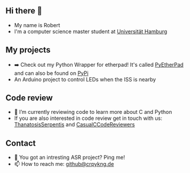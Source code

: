 ## Hi there 👋
- My name is Robert
- I'm a computer science master student at [Universität Hamburg](https://www-uni-hamburg.de)


## My projects
- ➡️ Check out my Python Wrapper for etherpad! It's called [PyEtherPad](https://github.com/Alienmaster/PyEtherpadLite) and can also be found on [PyPi](https://pypi.org/project/pyetherpadlite/)
- An Arduino project to control LEDs when the ISS is nearby

## Code review
- 🌱 I’m currently reviewing code to learn more about C and Python
- If you are also interested in code review get in touch with us: [ThanatosisSerpentis](https://github.com/ThanatosisSerpentis) and [CasualCCodeReviewers](https://github.com/CasualCCodeReviewers)

## Contact
- 📣 You got an intresting ASR project? Ping me!
- 📫 How to reach me: github@crpykng.de
<!--
**Alienmaster/Alienmaster** is a ✨ _special_ ✨ repository because its `README.md` (this file) appears on your GitHub profile.

Here are some ideas to get you started:

- 🔭 I’m currently working on ...
- 🌱 I’m currently learning ...
- 👯 I’m looking to collaborate on ...
- 🤔 I’m looking for help with ...
- 💬 Ask me about ...
- 📫 How to reach me: ...
- 😄 Pronouns: ...
- ⚡ Fun fact: ...
-->
